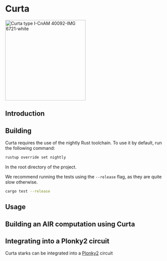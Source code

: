 # Curta

<a title="Rama, CC BY-SA 3.0 FR &lt;https://creativecommons.org/licenses/by-sa/3.0/fr/deed.en&gt;, via Wikimedia Commons" href="https://commons.wikimedia.org/wiki/File:Curta_type_I-CnAM_40092-IMG_6721-white.jpg"><img width="256" alt="Curta type I-CnAM 40092-IMG 6721-white" src="https://upload.wikimedia.org/wikipedia/commons/thumb/4/40/Curta_type_I-CnAM_40092-IMG_6721-white.jpg/256px-Curta_type_I-CnAM_40092-IMG_6721-white.jpg"></a>


## Introduction


## Building
Curta requires the use of the nightly Rust toolchain. To use it by default, run the following command:

```bash
rustup override set nightly
```
In the root directory of the project.


We recommend running the tests using the `--release` flag, as they are quite slow otherwise.
```bash
cargo test --release
```

## Usage

## Building an AIR computation using Curta



## Integrating into a Plonky2 circuit
Curta starks can be integrated into a [Plonky2](https://github.com/mir-protocol/plonky2) circuit